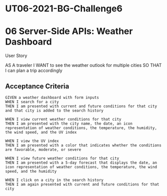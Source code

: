 # UT06-2021-BG-Challenge6
# 06 Server-Side APIs: Weather Dashboard

User Story


AS A traveler
I WANT to see the weather outlook for multiple cities
SO THAT I can plan a trip accordingly


## Acceptance Criteria

```
GIVEN a weather dashboard with form inputs
WHEN I search for a city
THEN I am presented with current and future conditions for that city and that city is added to the search history

WHEN I view current weather conditions for that city
THEN I am presented with the city name, the date, an icon representation of weather conditions, the temperature, the humidity, the wind speed, and the UV index

WHEN I view the UV index
THEN I am presented with a color that indicates whether the conditions are favorable, moderate, or severe

WHEN I view future weather conditions for that city
THEN I am presented with a 5-day forecast that displays the date, an icon representation of weather conditions, the temperature, the wind speed, and the humidity

WHEN I click on a city in the search history
THEN I am again presented with current and future conditions for that city
